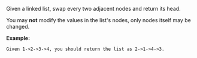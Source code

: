 Given a linked list, swap every two adjacent nodes and return its head.

You may **not** modify the values in the list's nodes, only nodes itself may be changed.

**Example:**
```
Given 1->2->3->4, you should return the list as 2->1->4->3.
```